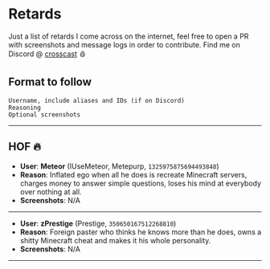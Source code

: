 # Retards
Just a list of retards I come across on the internet, feel free to open a PR with screenshots and message logs in order to contribute.
Find me on Discord @ [crosscast](https://discord.com/users/1250231194524844155) 🩸

## Format to follow
```
Username, include aliases and IDs (if on Discord)
Reasoning
Optional screenshots
```

---

## HOF 🔥

- **User**:   **Meteor** (IUseMeteor, Metepurp, `1325975875694493848`)
- **Reason**: Inflated ego when all he does is recreate Minecraft servers, charges money to answer simple questions, loses his mind at everybody over nothing at all.
- **Screenshots**: N/A

---

- **User**:   **zPrestige** (Prestige, `350650167512268810`)
- **Reason**: Foreign paster who thinks he knows more than he does, owns a shitty Minecraft cheat and makes it his whole personality.
- **Screenshots**: N/A

---
